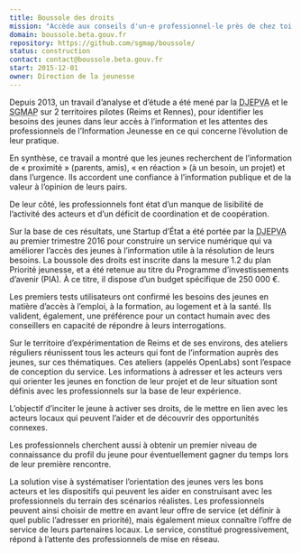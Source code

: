 ```yaml
---
title: Boussole des droits
mission: "Accède aux conseils d'un·e professionnel·le près de chez toi pour trouver un logement, une formation ou un emploi."
domain: boussole.beta.gouv.fr
repository: https://github.com/sgmap/boussole/
status: construction
contact: contact@boussole.beta.gouv.fr
start: 2015-12-01
owner: Direction de la jeunesse
---
```


Depuis 2013, un travail d’analyse et d’étude a été mené par la <abbr title="Direction de la jeunesse, de l’éducation populaire et de la vie associative">DJEPVA</abbr> et le <abbr title="Secrétariat général pour la modernisation de l'action publique">SGMAP</abbr> sur 2 territoires pilotes (Reims et Rennes), pour identifier les besoins des jeunes dans leur accès à l’information et les attentes des professionnels de l’Information Jeunesse en ce qui concerne l’évolution de leur pratique.

En synthèse, ce travail a montré que les jeunes recherchent de l’information de « proximité » (parents, amis), « en réaction » (à un besoin, un projet) et dans l’urgence. Ils accordent une confiance à l’information publique et de la valeur à l’opinion de leurs pairs.

De leur côté, les professionnels font état d’un manque de lisibilité de l’activité des acteurs et d’un déficit de coordination et de coopération.

Sur la base de ces résultats, une Startup d’État a été portée par la <abbr title="Direction de la jeunesse, de l’éducation populaire et de la vie associative">DJEPVA</abbr> au premier trimestre 2016 pour construire un service numérique qui va améliorer l’accès des jeunes à l’information utile à la résolution de leurs besoins. La boussole des droits est inscrite dans la mesure 1.2 du plan Priorité jeunesse, et a été retenue au titre du Programme d’investissements d’avenir (PIA). À ce titre, il dispose d’un budget spécifique de 250 000 €.

Les premiers tests utilisateurs ont confirmé les besoins des jeunes en matière d’accès à l’emploi, à la formation, au logement et à la santé. Ils valident, également, une préférence pour un contact humain avec des conseillers en capacité de répondre à leurs interrogations.

Sur le territoire d’expérimentation de Reims et de ses environs, des ateliers réguliers réunissent tous les acteurs qui font de l’information auprès des jeunes, sur ces thématiques. Ces ateliers (appelés OpenLabs) sont  l’espace de conception du service. Les informations à adresser et les acteurs vers qui orienter les jeunes en fonction de leur projet et de leur situation sont définis avec les professionnels sur la base de leur expérience.

L’objectif d’inciter le jeune à activer ses droits, de le mettre en lien avec les acteurs locaux qui peuvent l’aider et de découvrir des opportunités connexes.

Les professionnels cherchent aussi à obtenir un premier niveau de connaissance du profil du jeune pour éventuellement gagner du temps lors de leur première rencontre.

La solution vise à systématiser l’orientation des jeunes vers les bons acteurs et les dispositifs qui peuvent les aider en construisant avec les professionnels du terrain des scénarios réalistes. Les professionnels peuvent ainsi choisir de mettre en avant leur offre de service (et définir à quel public l’adresser en priorité), mais également mieux connaître l’offre de service de leurs partenaires locaux. Le service, constitué progressivement, répond à l’attente des professionnels de mise en réseau.
